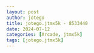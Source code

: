 ```yaml
---
layout: post
author: jotego
title: jotego.jtmx5k - 8533440
date: 2024-07-12
categories: [Arcade, jtmx5k]
tags: [jotego.jtmx5k]
---
```


